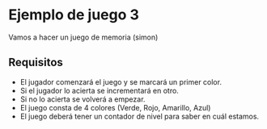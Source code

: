 # Ejemplo de juego 3

Vamos a hacer un juego de memoria (simon)

## Requisitos

- El jugador comenzará el juego y se marcará un primer color.
- Si el jugador lo acierta se incrementará en otro.
- Si no lo acierta se volverá a empezar.
- El juego consta de 4 colores (Verde, Rojo, Amarillo, Azul)
- El juego deberá tener un contador de nivel para saber en cuál estamos.
